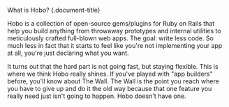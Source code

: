 What is Hobo?
{.document-title}

Hobo is a collection of open-source gems/plugins for Ruby on Rails
that help you build anything from throwaway prototypes and internal
utilities to meticulously crafted full-blown web apps. The goal: write
less code. So much less in fact that it starts to feel like you're not
implementing your app at all, you're just declaring what you want.

It turns out that the hard part is not going fast, but staying
flexible. This is where we think Hobo really shines. If you've played
with "app builders" before, you'll know about The Wall. The Wall is
the point you reach where you have to give up and do it the old way
because that one feature you really need just isn't going to
happen. Hobo doesn't have one.
